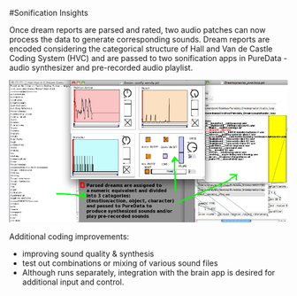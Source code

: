 #Sonification Insights

Once dream reports are parsed and rated, two audio patches can now process the data to generate corresponding sounds. Dream reports are encoded considering the categorical structure of Hall and Van de Castle Coding System (HVC) and are passed to two sonification apps in PureData - audio synthesizer and pre-recorded audio playlist.

![Sonification](../project_images/Dreamsprawler_Sonification.png?raw=true "Sonification")

Additional coding improvements:

- improving sound quality & synthesis
- test out combinations or mixing of various sound files
- Although runs separately, integration with the brain app is desired for additional input and control.

